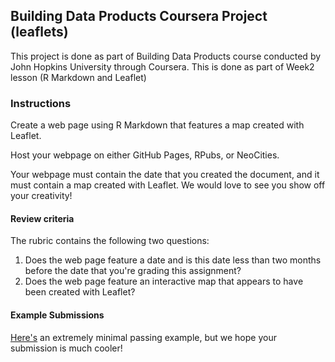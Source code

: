 ## Building Data Products Coursera Project (leaflets)

This project is done as part of Building Data Products course conducted by John Hopkins University through Coursera. This is done as part of Week2 lesson (R Markdown and Leaflet)

### Instructions

Create a web page using R Markdown that features a map created with Leaflet.

Host your webpage on either GitHub Pages, RPubs, or NeoCities.

Your webpage must contain the date that you created the document, and it must contain a map created with Leaflet. We would love to see you show off your creativity!

#### Review criteria

The rubric contains the following two questions:

1. Does the web page feature a date and is this date less than two months before the date that you're grading this assignment?
1. Does the web page feature an interactive map that appears to have been created with Leaflet?

####  Example Submissions

<a href="http://seankross.neocities.org/week2.html">Here's</a> an extremely minimal passing example, but we hope your submission is much cooler!


